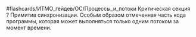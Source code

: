 #flashcards/ИТМО_гейдев/ОС/Процессы_и_потоки 
Критическая секция
?
Примитив синхронизации. Особым образом отмеченная часть кода программы, которая может выполняться только одним потоком за момент времени.